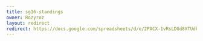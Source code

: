 ```yaml
---
title: sg16-standings
owner: Rozyroz
layout: redirect
redirect: https://docs.google.com/spreadsheets/d/e/2PACX-1vRsLDGd8XTUdkBdKG1-AggRDHnsAqzkgUBsLL0AxnKaH6SIo973PdPu1mpKYzFjCdllCgdlPT1bKG6p/pubhtml
---
```

